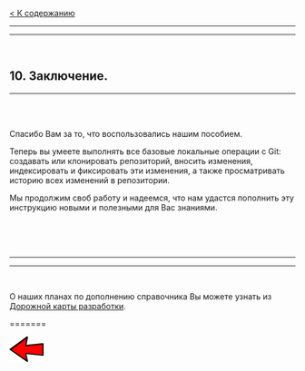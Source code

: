 [< К содержанию](./readme.md)

---
---

<br/>

## **10. Заключение.**

---

<br/>
<br/>

Спасибо Вам за то, что воспользовались нашим пособием.

Теперь вы умеете выполнять все базовые локальные операции с Git:
создавать или клонировать репозиторий, вносить изменения, индексировать и фиксировать эти изменения, а также просматривать историю всех изменений в репозитории.

Мы продолжим своб работу и надеемся, что нам удастся пополнить эту инструкцию новыми и полезными для Вас знаниями.

<br/>
<br/>
<br/>

---
---

<br/>

О наших планах по дополнению справочника Вы можете узнать из [Дорожной карты разработки](./development.md).

=======

[![К предыдущему разделу](./assets/left_arrow.png)](./aliases.md "К предыдущему разделу")